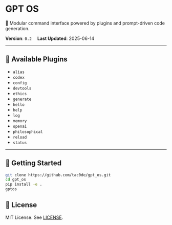 # GPT OS

🧠 Modular command interface powered by plugins and prompt-driven code generation.

**Version**: `0.2`  **Last Updated**: 2025-06-14

---

## 🔌 Available Plugins
- `alias`
- `codex`
- `config`
- `devtools`
- `ethics`
- `generate`
- `hello`
- `help`
- `log`
- `memory`
- `openai`
- `philosophical`
- `reload`
- `status`

---

## 🧰 Getting Started
```bash
git clone https://github.com/tac0de/gpt_os.git
cd gpt_os
pip install -e .
gptos
```

## 📄 License
MIT License. See [LICENSE](LICENSE).

